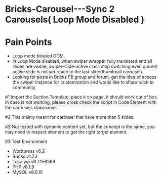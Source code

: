 # Bricks-Carousel---Sync 2 Carousels( Loop Mode Disabled )

# Pain Points
 - Loop mode bloated DOM.
 - In Loop Mode disabled, when swiper wrapper fully translated and all slides are visible, swiper-slide-active class stop switching even current active slide is not yet reach to the last slide(thumbnail carousel).
 - Looking for posts in Bricks FB group and forum, get the idea of access the swiper instance for customization and would like to share back to community.
 
 #1 Import the Section Template, place it on page, it should work out of box. In case is not working, please cross check the script in Code Element with the carousels classname.
 
 #2 This mainly meant for carousel that have more than 5 slides.
 
 #3 Not tested with dynamic content yet, but the concept is the same, you may need to inspect element to get the right target element.
 
 #3 Test Environment
  - Wordpress v6.2
  - Bricks v1.7.3
  - Localwp v6.7.1+6369
  - PHP v8.1.9
  - MySQL v8.0.16
